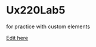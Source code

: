 # Ux220Lab5
for practice with custom elements

[Edit here](https://diy-pwa.dev/~/gh/abibi189/Ux220Lab5)
